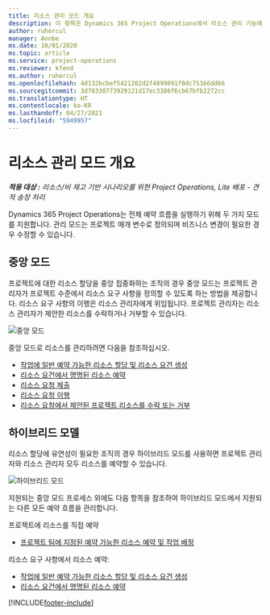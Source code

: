 ```yaml
---
title: 리소스 관리 모드 개요
description: 이 항목은 Dynamics 365 Project Operations에서 리소스 관리 기능에 대한 정보를 제공합니다.
author: ruhercul
manager: Annbe
ms.date: 10/01/2020
ms.topic: article
ms.service: project-operations
ms.reviewer: kfend
ms.author: ruhercul
ms.openlocfilehash: 4d132bcbef5421202d2f4899091f0dc75166dd66
ms.sourcegitcommit: 3d78338773929121d17ec3386f6cb67bfb2272cc
ms.translationtype: HT
ms.contentlocale: ko-KR
ms.lasthandoff: 04/27/2021
ms.locfileid: "5949957"
---
```

# <a name="resource-management-modes-overview"></a>리소스 관리 모드 개요

_**적용 대상 :** 리소스/비 재고 기반 시나리오를 위한 Project Operations, Lite 배포 - 견적 송장 처리_


Dynamics 365 Project Operations는 전체 예약 흐름을 실행하기 위해 두 가지 모드를 지원합니다. 관리 모드는 프로젝트 매개 변수로 정의되며 비즈니스 변경이 필요한 경우 수정할 수 있습니다.    

## <a name="central-mode"></a>중앙 모드
프로젝트에 대한 리소스 할당을 중앙 집중화하는 조직의 경우 중앙 모드는 프로젝트 관리자가 프로젝트 수준에서 리소스 요구 사항을 정의할 수 있도록 하는 방법을 제공합니다. 리소스 요구 사항의 이행은 리소스 관리자에게 위임됩니다. 프로젝트 관리자는 리소스 관리자가 제안한 리소스를 수락하거나 거부할 수 있습니다.

![중앙 모드](./media/resource-management-central.png)

중앙 모드로 리소스를 관리하려면 다음을 참조하십시오.

- [작업에 일반 예약 가능한 리소스 할당 및 리소스 요건 생성](/dynamics365/project-service/assign-generic-bookable-resource)
- [리소스 요건에서 명명된 리소스 예약](/dynamics365/project-service/book-named-resource)
- [리소스 요청 제출](/dynamics365/project-service/submit-resource-request)
- [리소스 요청 이행](/dynamics365/project-service/resource-management-fulfill-requests)
- [리소스 요청에서 제안된 프로젝트 리소스를 수락 또는 거부](/dynamics365/project-service/accept-reject-proposed-resource)

## <a name="hybrid-mode"></a>하이브리드 모델
리소스 할당에 유연성이 필요한 조직의 경우 하이브리드 모드를 사용하면 프로젝트 관리자와 리소스 관리자 모두 리소스를 예약할 수 있습니다.

![하이브리드 모드](./media/resource-management-hybrid.png)

지원되는 중앙 모드 프로세스 외에도 다음 항목을 참조하여 하이브리드 모드에서 지원되는 다른 모든 예약 흐름을 관리합니다.

프로젝트에 리소스를 직접 예약
- [프로젝트 팀에 지정된 예약 가능한 리소스 예약 및 작업 배정](/dynamics365/project-service/assign-named-bookable-resource)

리소스 요구 사항에서 리소스 예약:
- [작업에 일반 예약 가능한 리소스 할당 및 리소스 요건 생성](/dynamics365/project-service/assign-generic-bookable-resource)
- [리소스 요건에서 명명된 리소스 예약](/dynamics365/project-service/book-named-resource)


[!INCLUDE[footer-include](../includes/footer-banner.md)]
